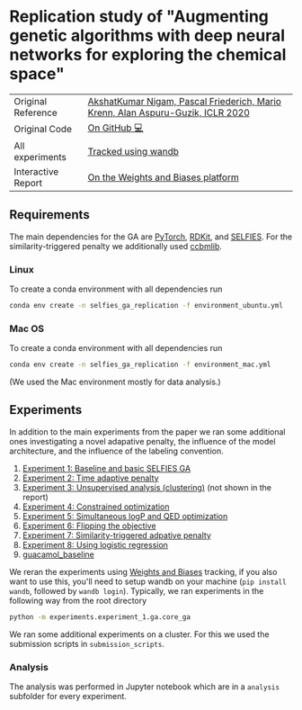 # Replication study of "Augmenting genetic algorithms with deep neural networks for exploring the chemical space"

|                    |                                                                                                                                                                                                                                      |
| ------------------ | ------------------------------------------------------------------------------------------------------------------------------------------------------------------------------------------------------------------------------------ |
| Original Reference | [AkshatKumar Nigam, Pascal Friederich, Mario Krenn, Alan Aspuru-Guzik, ICLR 2020](https://openreview.net/forum?id=H1lmyRNFvr)                                                                                                        |
| Original Code      | [On GitHub 💻](https://github.com/aspuru-guzik-group/GA/tree/paper_results)                                                                                                                                                          |
| All experiments    | [Tracked using wandb](https://wandb.ai/kjappelbaum/ga_replication_study)                                                                                                                                                             |
| Interactive Report | [On the Weights and Biases platform](https://wandb.ai/kjappelbaum/ga_replication_study/reports/A-reproducibility-study-of-Augmenting-Genetic-Algorithms-with-Deep-Neural-Networks-for-Exploring-the-Chemical-Space--Vmlldzo0MjI5NjI) |

## Requirements

The main dependencies for the GA are [PyTorch](https://pytorch.org/), [RDKit](rdkit.org), and [SELFIES](https://github.com/aspuru-guzik-group/selfies). For the similarity-triggered penalty we additionally used [ccbmlib](https://github.com/vogt-m/ccbmlib).

### Linux

To create a conda environment with all dependencies run

```bash
conda env create -n selfies_ga_replication -f environment_ubuntu.yml
```

### Mac OS

To create a conda environment with all dependencies run

```bash
conda env create -n selfies_ga_replication -f environment_mac.yml
```

(We used the Mac environment mostly for data analysis.)

## Experiments

In addition to the main experiments from the paper we ran some additional ones investigating a novel adapative penalty, the influence of the model architecture, and the influence of the labeling convention.

1. [Experiment 1: Baseline and basic SELFIES GA](experiments/experiment_1/README.md)
2. [Experiment 2: Time adaptive penalty](experiments/experiment_2/README.md)
3. [Experiment 3: Unsupervised analysis (clustering)](experiments/experiment_3/README.md) (not shown in the report)
4. [Experiment 4: Constrained optimization](experiments/experiment_4/README.md)
5. [Experiment 5: Simultaneous logP and QED optimization](experiments/experiment_5/README.md)
6. [Experiment 6: Flipping the objective](experiments/experiment_6/README.md)
7. [Experiment 7: Similarity-triggered adpative penalty](experiments/experiment_7/README.md)
8. [Experiment 8: Using logistic regression](experiments/experiment_8/README.md)
9. [guacamol_baseline](experiments/guacamol_baseline/README.md)

We reran the experiments using [Weights and Biases](https://wandb.ai/site) tracking, if you also want to use this, you'll need to setup wandb on your machine (`pip install wandb`, followed by `wandb login`). Typically, we ran experiments in the following way from the root directory

```bash
python -m experiments.experiment_1.ga.core_ga
```

We ran some additional experiments on a cluster. For this we used the submission scripts in `submission_scripts`.

### Analysis

The analysis was performed in Jupyter notebook which are in a `analysis` subfolder for every experiment.
